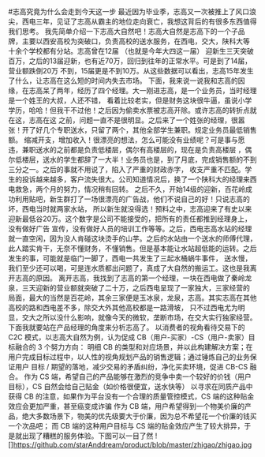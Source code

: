 #志高究竟为什么会走到今天这一步
   最近因为毕业季，志高又一次被推上了风口浪尖，西电三年，见证了志高从霸主的地位走向衰亡，我想这背后的有很多东西值得我们思考。
   我先简单介绍一下志高大自然吧！志高大自然是志高下的一个子品牌，主要以西安高校为突破口，负责高校的送水服务，在西电，交大，陕科大等
   十余个学校都有分站。志高曾在12届
   （也就是今年大四这一届） 迎新生三天突破百万，之后的13届迎新，也有近70万，回归到往年的正常水平。可是到了14届，营业额跌倒20万
   不到，15届更是不到10万。从这些数据可以看出，志高15年发生了什么，让志高在这么短的时间内失去市场。
       下面，我来说一说我和志高的因缘，在志高呆了两年，经历了四个经理。大一刚进志高，是一个业务员，当时经理是一个姓王的大叔，人还不错，
    看着比较老实，但是财务这块很牛逼，虽说小学学历，哈哈！但我干不过他！之后因为偷卖水票被志高开除。或许志高的转折点就在这，志高在这
    之前，问题一直不是很明显。之后来了一个姓张的经理，很嚣张！开了好几个专职送水，只留了两个，其他全部学生兼职。规定业务员最低销售额。
    缩减开支，增加收入！很漂亮的想法，怎么可能没有业绩呢？可是事与愿违，兼职送水的之前都是负责低楼层，偶尔有高楼层的，现在是负责高楼层
    ，偶尔低楼层，送水的学生都辞了一大半！业务员也是，到了月底，完成销售额的不到三分之一。之后的事就不用说了，陷入了严重的财政赤字，
    收支严重不匹配。学生的投诉越来越多，客户流失很大。公司知道情况后，换了一个陕科大的经理来西电救急，两个月的努力，情况稍有回转。
    之后不久，开始14级的迎新，百花岭成功利用贴吧，新生群打了一场很漂亮的广告战，他们不说自己的好！只说志高的坏，西电当时就两家水站，
    所以新生就没得选！预料之中，志高迎来了有史以来迎新最低谷20万。这个数字是公司不能接受的，把所有的责任都推到经理身上，没有做好广告
    宣传，没有做好人员的培训工作等等。之后，西电志高水站的经理就一直空闲，因为没人肯碰这块烫手的山芋。之后的水站由一个送水的师傅代理，
    此人踏实肯干，无奈不懂财务，不懂销售。但是基本能让水站超低能的运转。之后发生的事，可能就是临门一脚了，西电一共发生了三起水桶蜗牛事件，
    送水慢，我们至少还可以喝，可是连水质都出问题了，真成了大自然的搬运工。这也是我离开志高的原因。
        离开志高，我找到了志高的第一个经理，一块在西电做了秦岭龙泉，三天迎新的营业额就突破了二十万，之后西电呈现了一家独大，三家经营的
    局面，最大的当然是百花岭，其余三家便是玉冰泉，龙泉，志高。其实志高在其他高校的路和西电差不多，除交大外其他高校都是一路滑坡，
    只不过西电尤为明显，交大之所以没什么影响，就像今天的微软，垄断市场，在交大实行独家经营。下面我就要站在产品经理的角度来分析志高了。
         以消费者的视角看待交易下的 C2C 模式，以志高大自然为例，认为促成 CB（用户-买家）-CS（用户-卖家）目标融合的 3 个努力方向：
    明细 CB 的类型和对应场景，并以此构建解决方案；在用户完成目标过程中，以人性的视角规划产品的销售逻辑；通过锤炼自己的业务保证用户
    目标 / 期望的落地，减少交易的矛盾纠纷，净化买卖环境，促进 CB-CS 融合。
         作为 CS 端，希望自己的产品能够在激烈的竞争中卖一个较好的价钱（用户目标），CS 自然会给自己贴金（如价格很便宜，送水快等）
以寻求在同质产品中获得 CB 的注意，如果作为平台没有一个合理的质量管控模式，CS 端的这种贴金效应会更加严重，甚至癌变成诈骗
作为 CB 端，用户希望得到一个物美价廉的产品，绝大多数场景下，物美的优先级要大于价廉，因为总不希望花一个价廉的钱买一个次品吧；
而 CB 端的这种用户目标与 CS 端的贴金效应产生了较大排异，于是就出现了糟糕的服务体验。下图可以一目了然
![]https://github.com/starAnddream/product/blob/master/zhigao/zhigao.jpg

